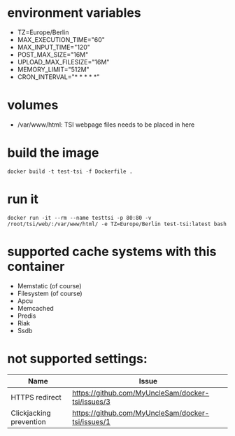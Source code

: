 # environment variables
- TZ=Europe/Berlin
- MAX_EXECUTION_TIME="60"
- MAX_INPUT_TIME="120"
- POST_MAX_SIZE="16M"
- UPLOAD_MAX_FILESIZE="16M"
- MEMORY_LIMIT="512M"
- CRON_INTERVAL="* * * * *"

# volumes
- /var/www/html: TSI webpage files needs to be placed in here

# build the image
```
docker build -t test-tsi -f Dockerfile .
```

# run it
```
docker run -it --rm --name testtsi -p 80:80 -v /root/tsi/web/:/var/www/html/ -e TZ=Europe/Berlin test-tsi:latest bash
```

# supported cache systems with this container
  - Memstatic (of course)
  - Filesystem (of course)
  - Apcu
  - Memcached
  - Predis
  - Riak
  - Ssdb

# not supported settings:
| Name | Issue |
| ---- | ----- |
| HTTPS redirect | https://github.com/MyUncleSam/docker-tsi/issues/3 |
| Clickjacking prevention | https://github.com/MyUncleSam/docker-tsi/issues/1 |

